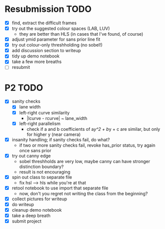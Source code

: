 # Resubmission TODO
- [x] find, extract the difficult frames
- [x] try out the suggested colour spaces (LAB, LUV)
    - they are better than HLS (in cases that I've found, of course)
- [x] adjust ymid parameter for sans prior line fit
- [x] try out colour-only threshholding (no sobel!)
- [x] add discussion section to writeup
- [x] tidy up demo notebook
- [x] take a few more breaths
- [ ] resubmit

# P2 TODO

- [x] sanity checks
    - [x] lane width
    - [x] left-right curve similarity
        - |lcurve - rcurve| ~ lane_width
    - [x] left-right parallelism
        - check if a and b coefficients of a*y^2 + b*y + c are similar, but only for higher y (near camera)
- [x] insanity handling; if sanity checks fail, do what?
    - if two or more sanity checks fail, revoke has_prior status, try again once sans prior
- [x] try out canny edge
    - sobel threshholds are very low, maybe canny can have stronger distinction boundary?
    - result is not encouraging
- [x] spin out class to separate file
    - fix hsl --> hls while you're at that
- [x] retool notebook to use import that separate file
    - now, don't you regret not writing the class from the beginning?
- [x] collect pictures for writeup
- [x] do writeup
- [x] cleanup demo notebook
- [x] take a deep breath
- [x] submit project
